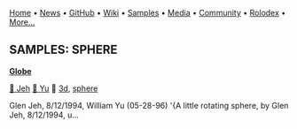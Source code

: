 [Home](https://qb64.com) • [News](../news.md) • [GitHub](../github.md) • [Wiki](../wiki.md) • [Samples](../samples.md) • [Media](../media.md) • [Community](../community.md) • [Rolodex](../rolodex.md) • [More...](../more.md)

## SAMPLES: SPHERE

**[Globe](globe/index.md)**

[🐝 Jeh](jeh.md) [🐝 Yu](yu.md) 🔗 [3d](3d.md), [sphere](sphere.md)

Glen Jeh, 8/12/1994, William Yu (05-28-96)  '{A little rotating sphere, by Glen Jeh, 8/12/1994, u...
